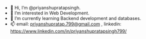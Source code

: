 - 👋 Hi, I’m @priyanshupratapsingh. 
- 👀 I’m interested in Web Development.
- 🌱 I’m currently learning Backend development and databases.
- 📫 email: priyanshupratap.799@gmail.com , linkedin: https://www.linkedin.com/in/priyanshupratapsingh799/

<!---
priyanshupratapsingh/priyanshupratapsingh is a ✨ special ✨ repository because its `README.md` (this file) appears on your GitHub profile.
You can click the Preview link to take a look at your changes.
--->
